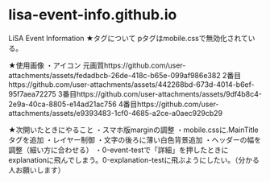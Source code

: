 # lisa-event-info.github.io
LiSA Event Information
★タグについて
pタグはmobile.cssで無効化されている。



★使用画像
・アイコン
元画質https://github.com/user-attachments/assets/fedadbcb-26de-418c-b65e-099af986e382
2番目https://github.com/user-attachments/assets/442268bd-673d-4014-b6ef-95f7aea72275
3番目https://github.com/user-attachments/assets/9df4b8c4-2e9a-40ca-8805-e14ad21ac756
4番目https://github.com/user-attachments/assets/e9393483-1cf0-4685-a2ce-a0aec929cb29



★次開いたときにやること
・スマホ版marginの調整
・mobile.cssに.MainTitleタグを追加
・レイヤー制御
・文字の後ろに薄い白色背景追加
・ヘッダーの幅を調整（細い方に合わせる）
・0-event-testで「詳細」を押したときにexplanationに飛んでしまう。0-explanation-testに飛ぶようにしたい。（分かる人お願いします）